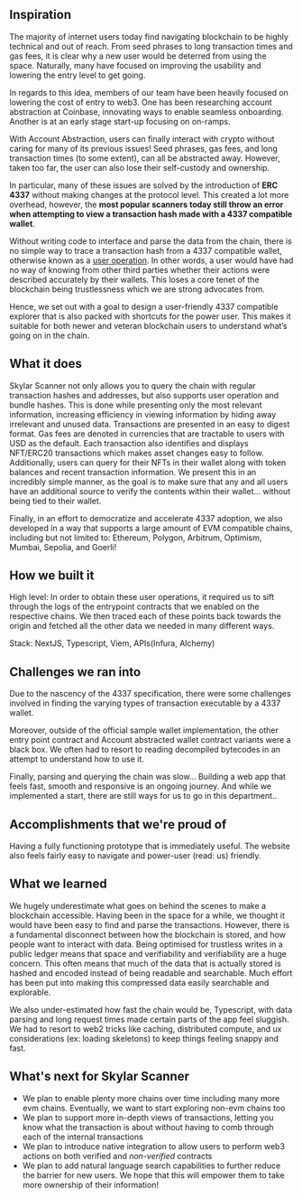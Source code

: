 ## Inspiration

The majority of internet users today find navigating blockchain to be highly technical and out of reach. From seed phrases to long transaction times and gas fees, it is clear why a new user would be deterred from using the space. Naturally, many have focused on improving the usability and lowering the entry level to get going. 


In regards to this idea, members of our team have been heavily focused on lowering the cost of entry to web3. One has been researching account abstraction at Coinbase, innovating ways to enable seamless onboarding. Another is at an early stage start-up focusing on on-ramps.

With Account Abstraction, users can finally interact with crypto without caring for many of its previous issues! Seed phrases, gas fees, and long transaction times (to some extent), can all be abstracted away. However, taken too far, the user can also lose their self-custody and ownership. 

In particular, many of these issues are solved by the introduction of **ERC 4337** without making changes at the protocol level. This created a lot more overhead, however, the __most popular scanners today still throw an error when attempting to view a transaction hash made with a 4337 compatible wallet__. 

Without writing code to interface and parse the data from the chain, there is no simple way to trace a transaction hash from a 4337 compatible wallet, otherwise known as a [user operation](‘https://eips.ethereum.org/EIPS/eip-4337’). In other words, a user would have had no way of knowing from other third parties whether their actions were described accurately by their wallets. This loses a core tenet of the blockchain being trustlessness which we are strong advocates from.

Hence, we set out with a goal to design a user-friendly 4337 compatible explorer that is also packed with shortcuts for the power user. This makes it suitable for both newer and veteran blockchain users to understand what’s going on in the chain.

## What it does

Skylar Scanner not only allows you to query the chain with regular transaction hashes and addresses, but also supports user operation and bundle hashes. This is done while presenting only the most relevant information, increasing efficiency in viewing information by hiding away irrelevant and unused data.
Transactions are presented in an easy to digest format. Gas fees are denoted in currencies that are tractable to users with USD as the default. Each transaction also identifies and displays NFT/ERC20 transactions which makes asset changes easy to follow.
Additionally, users can query for their NFTs in their wallet along with token balances and recent transaction information. We present this in an incredibly simple manner, as the goal is to make sure that any and all users have an additional source to verify the contents within their wallet… without being tied to their wallet.

Finally, in an effort to democratize and accelerate 4337 adoption, we also developed in a way that supports a large amount of EVM compatible chains, including but not limited to: Ethereum, Polygon, Arbitrum, Optimism, Mumbai, Sepolia, and Goerli!

## How we built it
High level:
In order to obtain these user operations, it required us to sift through the logs of the entrypoint contracts that we enabled on the respective chains. We then traced each of these points back towards the origin and fetched all the other data we needed in many different ways.

Stack: NextJS, Typescript, Viem, APIs(Infura, Alchemy)

## Challenges we ran into

Due to the nascency of the 4337 specification, there were some challenges involved in finding the varying types of transaction executable by a 4337 wallet.

Moreover, outside of the official sample wallet implementation, the other entry point contract and Account abstracted wallet contract variants were a black box. We often had to resort to reading decompiled bytecodes in an attempt to understand how to use it.

Finally, parsing and querying the chain was slow… Building a web app that feels fast, smooth and responsive is an ongoing journey. And while we implemented a start, there are still ways for us to go in this department..

## Accomplishments that we're proud of

Having a fully functioning prototype that is immediately useful. The website also feels fairly easy to navigate and power-user (read: us) friendly.

## What we learned

We hugely underestimate what goes on behind the scenes to make a blockchain accessible. Having been in the space for a while, we thought it would have been easy to find and parse the transactions.  However, there is a fundamental disconnect between how the blockchain is stored, and how people want to interact with data. Being optimised for trustless writes in a public ledger means that space and verifiability and verifiability are a huge concern. This often means that much of the data that is actually stored is hashed and encoded instead of being readable and searchable. Much effort has been put into making this compressed data easily searchable and explorable.

We also under-estimated how fast the chain would be, Typescript, with data parsing and long request times made certain parts of the app feel sluggish. We had to resort to web2 tricks like caching, distributed compute, and ux considerations (ex: loading skeletons) to keep things feeling snappy and fast.


## What's next for Skylar Scanner

- We plan to enable plenty more chains over time including many more evm chains. Eventually, we want to start exploring non-evm chains too
- We plan to support more in-depth views of transactions, letting you know what the transaction is about without having to comb through each of the internal transactions
- We plan to introduce native integration to allow users to perform web3 actions on both verified and _non-verified_ contracts
- We plan to add natural language search capabilities to further reduce the barrier for new users. We hope that this will empower them to take more ownership of their information!
